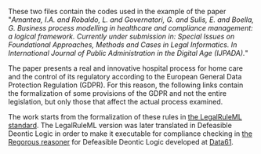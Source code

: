 These two files contain the codes used in the example of the paper "_Amantea, I.A. and Robaldo, L. and Governatori, G. and Sulis, E. and Boella, G. Business process modelling in healthcare and compliance management: a logical framework. Currently under submission in: Special Issues on Foundational Approaches, Methods and Cases in Legal Informatics. In International Journal of Public Administration in the Digital Age (IJPADA)._"
 
The paper presents a real and innovative hospital process for home care and the control of its regulatory according to the European General Data Protection Regulation (GDPR). For this reason, the following links contain the formalization of some provisions of the GDPR and not the entire legislation, but only those that affect the actual process examined.
 
The work starts from the formalization of these rules in <a href="https://www.oasis-open.org/committees/legalruleml">the LegalRuleML standard</a>. The LegalRuleML version was later translated in Defeasible Deontic Logic in order to make it executable for compliance checking in <a href="https://research.csiro.au/data61/regorous">the Regorous reasoner</a> for Defeasible Deontic Logic developed at <a href="https://research.csiro.au/data61/">Data61</a>.
